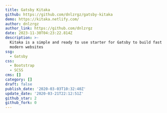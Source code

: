 ```yaml
---
title: Gatsby Kitaka
github: https://github.com/dnlzrgz/gatsby-kitaka
demo: https://kitaka.netlify.com/
author: dnlzrgz
author_link: https://github.com/dnlzrgz
date: 2023-11-30T04:23:22.814Z
description: >-
  Kitaka is a simple and ready to use starter for Gatsby to build fast and
  modern websites
ssg:
  - Gatsby
css:
  - Bootstrap
  - SCSS
cms: []
category: []
draft: false
publish_date: '2020-03-03T10:32:40Z'
update_date: '2020-03-21T22:12:51Z'
github_star: 2
github_fork: 0
---
```

